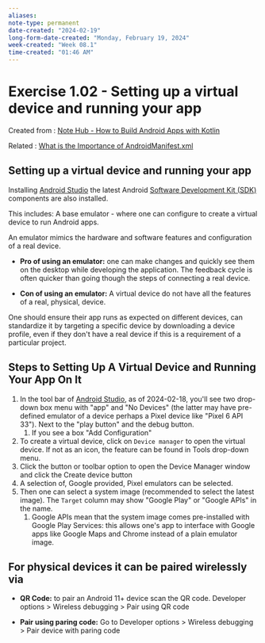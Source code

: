 ```yaml
---
aliases:
note-type: permanent
date-created: "2024-02-19"
long-form-date-created: "Monday, February 19, 2024"
week-created: "Week 08.1"
time-created: "01:46 AM"
---
```


# Exercise 1.02 - Setting up a virtual device and running your app

Created from : [Note Hub - How to Build Android Apps with Kotlin](../Note%20Hub%20-%20How%20to%20Build%20Android%20Apps%20with%20Kotlin.md)

Related : [What is the Importance of AndroidManifest.xml](What%20is%20the%20Importance%20of%20AndroidManifest.xml.md)

## Setting up a virtual device and running your app

Installing [Android Studio](Android%20Studio) the latest Android [Software Development Kit (SDK)](<Software%20Development%20Kit%20(SDK)>) components are also installed.

This includes: A base emulator - where one can configure to create a virtual
device to run Android apps.

An emulator mimics the hardware and software features and configuration of
a real device.

- **Pro of using an emulator:** one can make changes and quickly see them on
  the desktop while developing the application. The feedback cycle is often
  quicker than going though the steps of connecting a real device.

- **Con of using an emulator:** A virtual device do not have all the features
  of a real, physical, device.

One should ensure their app runs as expected on different devices, can
standardize it by targeting a specific device by downloading a device profile,
even if they don't have a real device if this is a requirement of a particular
project.

## Steps to Setting Up A Virtual Device and Running Your App On It

1. In the tool bar of [Android Studio](Android%20Studio), as of 2024-02-18, you'll see two drop-down box menu with "app" and "No Devices" (the latter may have pre-defined emulator of a device perhaps a Pixel device like "Pixel 6 API 33"). Next to the "play button" and the debug button.
   1. If you see a box "Add Configuration"
2. To create a virtual device, click on `Device manager` to open the virtual device. If not as an icon, the feature can be found in Tools drop-down menu.
3. Click the button or toolbar option to open the Device Manager window and click the Create device button
4. A selection of, Google provided, Pixel emulators can be selected.
5. Then one can select a system image (recommended to select the latest image). The `Target` column may show "Google Play" or "Google APIs" in the name.
   1. Google APIs mean that the system image comes pre-installed with Google Play Services: this allows one's app to interface with Google apps like Google Maps and Chrome instead of a plain emulator image.

## For physical devices it can be paired wirelessly via

- **QR Code:** to pair an Android 11+ device scan the QR code.
  Developer options > Wireless debugging > Pair using QR code

- **Pair using paring code:** Go to
  Developer options > Wireless debugging > Pair device with paring code
